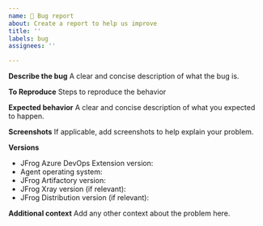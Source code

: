 ```yaml
---
name: 🐞 Bug report
about: Create a report to help us improve
title: ''
labels: bug
assignees: ''

---
```


**Describe the bug**
A clear and concise description of what the bug is.

**To Reproduce**
Steps to reproduce the behavior

**Expected behavior**
A clear and concise description of what you expected to happen.

**Screenshots**
If applicable, add screenshots to help explain your problem.

**Versions**
- JFrog Azure DevOps Extension version: 
- Agent operating system:
- JFrog Artifactory version:
- JFrog Xray version (if relevant):
- JFrog Distribution version (if relevant):

**Additional context**
Add any other context about the problem here.

